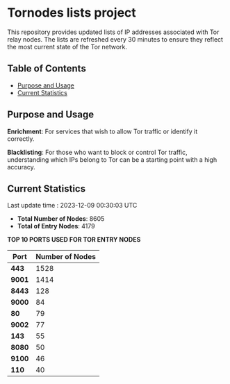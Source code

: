 # Tornodes lists project

This repository provides updated lists of IP addresses associated with Tor relay nodes. The lists are refreshed every 30 minutes to ensure they reflect the most current state of the Tor network.

## Table of Contents

- [Purpose and Usage](#purpose-and-usage)
- [Current Statistics](#current-statistics)


## Purpose and Usage

**Enrichment**: For services that wish to allow Tor traffic or identify it correctly.

**Blacklisting**: For those who want to block or control Tor traffic, understanding which IPs belong to Tor can be a starting point with a high accuracy.

## Current Statistics

Last update time : 2023-12-09 00:30:03 UTC

- **Total Number of Nodes**: 8605
- **Total of Entry Nodes**: 4179

**TOP 10 PORTS USED FOR TOR ENTRY NODES**

| **Port** | **Number of Nodes** |
|------|-----------------|
| **443**   | 1528  |
| **9001**   | 1414  |
| **8443**   | 128  |
| **9000**   | 84  |
| **80**   | 79  |
| **9002**   | 77  |
| **143**   | 55  |
| **8080**   | 50  |
| **9100**   | 46  |
| **110**   | 40  |

